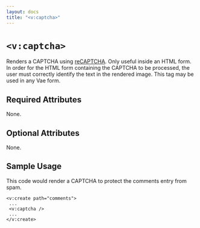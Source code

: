 ```yaml
---
layout: docs
title: "<v:captcha>"
---
```


# `<v:captcha>`

Renders a CAPTCHA using [reCAPTCHA](http://recaptcha.net/). Only useful
inside an HTML form. In order for the HTML form containing the CAPTCHA
to be processed, the user must correctly identify the text in the
rendered image. This tag may be used in any Vae form.

## Required Attributes

None.

## Optional Attributes

None.

## Sample Usage

This code would render a CAPTCHA to protect the comments entry from
spam.

    <v:create path="comments">
     ...
     <v:captcha />
     ...
    </v:create>
